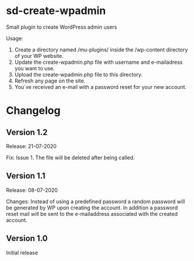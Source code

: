 # sd-create-wpadmin
Small plugin to create WordPress admin users

Usage:

1. Create a directory named /mu-plugins/ inside the /wp-content directory of your WP website.
2. Update the create-wpadmin.php file with username and e-mailadress you want to use.
3. Upload the create-wpadmin.php file to this directory.
4. Refresh any page on the site.
5. You´ve received an e-mail with a password reset for your new account.

# Changelog

## Version 1.2

Release: 21-07-2020

Fix: Issue 1. 
The file will be deleted after being called.

## Version 1.1

Release: 08-07-2020

Changes: Instead of using a predefined password a random password will be generated by WP upon creating the account. In addition a password reset mail will be sent to the e-mailaddress associated with the created account.

## Version 1.0
Initial release
